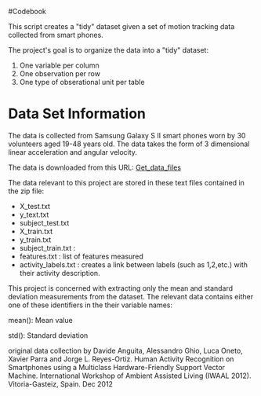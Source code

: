 #Codebook

This script creates a "tidy" dataset given a set of motion tracking data collected from smart phones.

The project's goal is to organize the data into a "tidy" dataset: 

1. One variable per column
2. One observation per row
3. One type of obserational unit per table

# Data Set Information

The data is collected from Samsung Galaxy S II smart phones worn by 30 volunteers aged 19-48 years old. 
The data takes the form of 3 dimensional linear acceleration and angular velocity. 

The data is downloaded from this URL: [Get_data_files](https://d396qusza40orc.cloudfront.net/getdata%2Fprojectfiles%2FUCI%20HAR%20Dataset.zip)

The data relevant to this project are stored in these text files contained in the zip file:
* X_test.txt 
* y_text.txt
* subject_test.txt
* X_train.txt
* y_train.txt
* subject_train.txt : 
* features.txt : list of features measured
* activity_labels.txt : creates a link between labels (such as 1,2,etc.) with their activity description.

This project is concerned with extracting only the mean and standard deviation measurements from the dataset.
The relevant data contains either one of these identifiers in the their variable names:

mean(): Mean value

std(): Standard deviation





original data collection by Davide Anguita, Alessandro Ghio, Luca Oneto, Xavier Parra and Jorge L. Reyes-Ortiz. Human Activity Recognition on Smartphones using a Multiclass Hardware-Friendly Support Vector Machine. International Workshop of Ambient Assisted Living (IWAAL 2012). Vitoria-Gasteiz, Spain. Dec 2012

